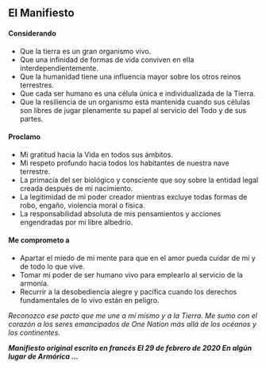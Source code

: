 ## El Manifiesto

#### Considerando
 
- Que la tierra es un gran organismo vivo.
- Que una infinidad de formas de vida conviven en ella interdependientemente.
- Que la humanidad tiene una influencia mayor sobre los otros reinos terrestres.
- Que cada ser humano es una célula única e individualizada de la Tierra.
- Que la resiliencia de un organismo está mantenida cuando sus células son libres de jugar plenamente su papel al servicio del Todo y de sus partes.

#### Proclamo

- Mi gratitud hacia la Vida en todos sus ámbitos.
- Mi respeto profundo hacia todos los habitantes de nuestra nave terrestre.
- La primacía del ser biológico y consciente que soy sobre la entidad legal creada después de mi nacimiento.
- La legitimidad de mi poder creador mientras excluye todas formas de robo, engaño, violencia moral o física.
- La responsabilidad absoluta de mis pensamientos y acciones engendradas por mi libre albedrío.

#### Me comprometo a

- Apartar el miedo de mi mente para que en el amor pueda cuidar de mí y de todo lo que vive.
- Tomar mi poder de ser humano vivo para emplearlo al servicio de la armonía.
- Recurrir a la desobediencia alegre y pacífica cuando los derechos fundamentales de lo vivo están en peligro.

_Reconozco ese pacto que me une a mí mismo y a la Tierra. Me sumo con el corazón a los seres emancipados de One Nation más allá de los océanos y los continentes._

**_Manifiesto original escrito en francés
El 29 de febrero de 2020
En algún lugar de Armórica ..._**